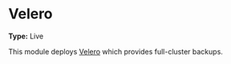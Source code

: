 # Velero

**Type:** Live

This module deploys [Velero](https://velero.io/) which provides full-cluster backups.